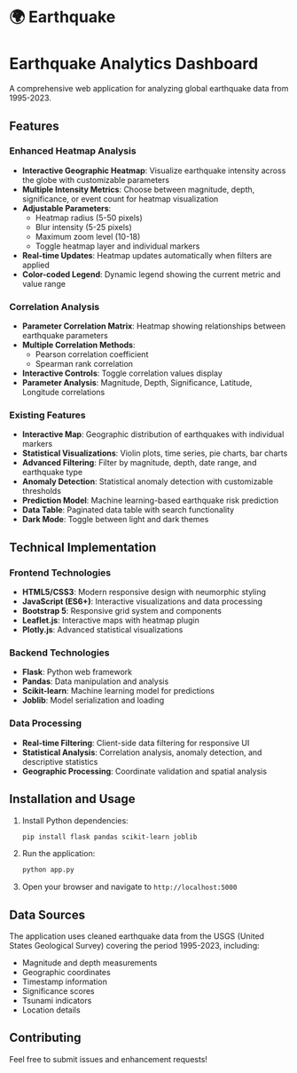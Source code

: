 # 🌍 Earthquake 

# Earthquake Analytics Dashboard

A comprehensive web application for analyzing global earthquake data from 1995-2023.

## Features

### Enhanced Heatmap Analysis
- **Interactive Geographic Heatmap**: Visualize earthquake intensity across the globe with customizable parameters
- **Multiple Intensity Metrics**: Choose between magnitude, depth, significance, or event count for heatmap visualization
- **Adjustable Parameters**: 
  - Heatmap radius (5-50 pixels)
  - Blur intensity (5-25 pixels)
  - Maximum zoom level (10-18)
  - Toggle heatmap layer and individual markers
- **Real-time Updates**: Heatmap updates automatically when filters are applied
- **Color-coded Legend**: Dynamic legend showing the current metric and value range

### Correlation Analysis
- **Parameter Correlation Matrix**: Heatmap showing relationships between earthquake parameters
- **Multiple Correlation Methods**: 
  - Pearson correlation coefficient
  - Spearman rank correlation
- **Interactive Controls**: Toggle correlation values display
- **Parameter Analysis**: Magnitude, Depth, Significance, Latitude, Longitude correlations

### Existing Features
- **Interactive Map**: Geographic distribution of earthquakes with individual markers
- **Statistical Visualizations**: Violin plots, time series, pie charts, bar charts
- **Advanced Filtering**: Filter by magnitude, depth, date range, and earthquake type
- **Anomaly Detection**: Statistical anomaly detection with customizable thresholds
- **Prediction Model**: Machine learning-based earthquake risk prediction
- **Data Table**: Paginated data table with search functionality
- **Dark Mode**: Toggle between light and dark themes

## Technical Implementation

### Frontend Technologies
- **HTML5/CSS3**: Modern responsive design with neumorphic styling
- **JavaScript (ES6+)**: Interactive visualizations and data processing
- **Bootstrap 5**: Responsive grid system and components
- **Leaflet.js**: Interactive maps with heatmap plugin
- **Plotly.js**: Advanced statistical visualizations

### Backend Technologies
- **Flask**: Python web framework
- **Pandas**: Data manipulation and analysis
- **Scikit-learn**: Machine learning model for predictions
- **Joblib**: Model serialization and loading

### Data Processing
- **Real-time Filtering**: Client-side data filtering for responsive UI
- **Statistical Analysis**: Correlation analysis, anomaly detection, and descriptive statistics
- **Geographic Processing**: Coordinate validation and spatial analysis

## Installation and Usage

1. Install Python dependencies:
   ```bash
   pip install flask pandas scikit-learn joblib
   ```

2. Run the application:
   ```bash
   python app.py
   ```

3. Open your browser and navigate to `http://localhost:5000`

## Data Sources

The application uses cleaned earthquake data from the USGS (United States Geological Survey) covering the period 1995-2023, including:
- Magnitude and depth measurements
- Geographic coordinates
- Timestamp information
- Significance scores
- Tsunami indicators
- Location details

## Contributing

Feel free to submit issues and enhancement requests!

